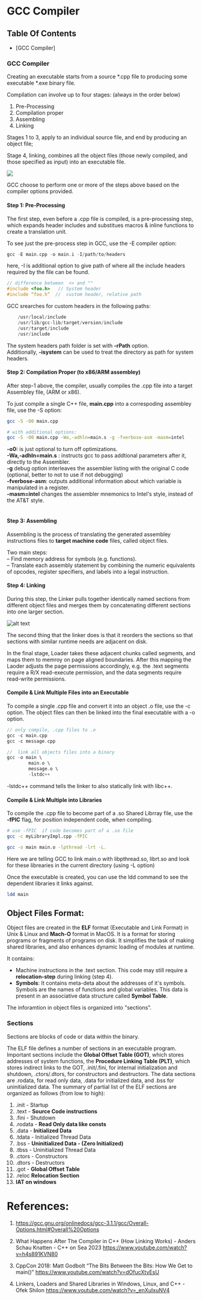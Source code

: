 # GCC Compiler

## Table Of Contents

- [GCC Compiler] 

### GCC Compiler 

Creating an executable starts from a source *.cpp file to producing some executable *.exe binary file.

Compilation can involve up to four stages:  (always in the order below)

1. Pre-Processing
2. Compilation proper
3. Assembling
4. Linking

Stages 1 to 3,  apply to an individual source file, and end by producing an object file; 

Stage 4, linking, combines all the object files (those newly compiled, and those specified as input) into an executable file.

![](Diagrams/image.png)

GCC choose to perform one or more of the steps above based on the compiler options provided. 

#### Step 1:  Pre-Processing

The first step, even before a .cpp file is compiled, is a pre-processing step, which expands header includes and substitues macros & inline functions to create a translation unit. 

To see just the pre-process step in GCC, use the -E compiler option: 

```cpp
gcc -E main.cpp -o main.i -I/path/to/headers
```

here, -I is additional option to give path of where all the include headers required by the file can be found.

```cpp
// difference between  <> and "" 
#include <foo.h>   // System header
#include “foo.h”  //  custom header, relative path
```

GCC srearches for  custom headers in the following paths:

```cpp
    /usr/local/include
    /usr/lib/gcc-lib/target/version/include
    /usr/target/include
    /usr/include
```

The system headers path folder is set with **-rPath** option. <br>
Additionally, **-isystem** can be used to treat the directory as path for system headers.

#### Step 2: Compilation Proper  (to x86/ARM assembley)

After step-1 above, the compiler, usually compiles the .cpp file into a target Assembley file, (ARM or x86). 

To just compile a single C++ file, **main.cpp** into a correspoding assembley file, use the -S option:

```bash
gcc -S -O0 main.cpp

# with additional options: 
gcc -S -O0 main.cpp -Wa,-adhln=main.s -g -fverbose-asm -masm=intel
```

**-o0:** is just optional to turn off optimizations.  <br>
**-Wa,-adhln=main.s** : instructs gcc to pass addtional parameters after it, directly to the Assembler. <br>
**-g** debug option interleaves the assembler listing with the original C code (optional, better to not to use if not debugging) <br>
**-fverbose-asm**: outputs additional information about which variable is manipulated in a register. <br>
**-masm=intel** changes the assembler mnemonics to Intel's style, instead of the AT&T style. <br>
<br>

#### Step 3: Assembling
Assembling is the process of translating the generated assembley instructions files to **target machine code** files, called object files.

Two main steps:<br>
– Find memory address for symbols (e.g. functions).<br>
– Translate each assembly statement by combining the numeric equivalents of opcodes, register specifiers, and labels into a legal instruction.

#### Step 4: Linking
During this step, the Linker pulls together identically named sections from different object files and merges them by concatenating different sections into one larger section.

![alt text](Diagrams/image-2.png)

The second thing that the linker does is that it reorders the sections so that sections with similar runtime needs are adjacent on disk.

In the final stage, Loader takes these adjacent chunks called segments, and maps them to memroy on page aligned boundaries. After this mapping the Laoder adjusts the page permissions accordingly, e.g. the .text segments require a R/X read-execute permission, and the data segments require read-write permissions.

#### Compile & Link Multiple Files into an Executable 

To compile a single .cpp file and convert it into an object .o file, use the -c option. The object files can then be linked into the final executable with a -o option.

```cpp
// only compile, .cpp files to .o
gcc -c main.cpp
gcc -c message.cpp

//  link all objects files into a binary
gcc -o main \
        main.o \
        message.o \
        -lstdc++
```
-lstdc++ command tells the linker to also statically link with libc++. 

#### Compile & Link Multiple into Libraries 

To compile the .cpp file to become part of a .so Shared Librray file, use the **-fPIC** flag, for position independent code, when compiling.

```bash
# use -fPIC  if code becomes part of a .so file
gcc -c myLibraryImpl.cpp -fPIC
```



```bash
gcc -o main main.o -lpthread -lrt -L.
```
Here we are telling GCC to link main.o with libpthread.so, librt.so and look for these librearies in the current directory (using -L option)

Once the executable is created, you can use the ldd command to see the dependent libraries it links against.

```bash
ldd main
```

## Object Files Format:

Object files are created in the **ELF** format (Executable and Link Format) in Unix & Linux and **Mach-O** format in MacOS. It is a format for storing programs or fragments of programs on disk. It simplifies the task of making shared libraries, and also enhances dynamic loading of modules at runtime.

It contains:
- Machine instructions in the .text section. This code may still require a **relocation-step** during linking (step 4).  
- **Symbols**: It contains meta-deta about the addresses of it's symbols.  Symbols are the names of functions and global variables. This data is present in an associative data structure called **Symbol Table**.

The inforamtion in object files is organized into "sections".

### Sections

Sections are blocks of code or data within the binary.

The ELF file defines a number of sections in an executable program. Important sections include the **Global Offset Table (GOT)**, which stores addresses of system functions, the **Procedure Linking Table (PLT)**, which stores indirect links to the GOT, .init/.fini, for internal initialization and shutdown, .ctors/.dtors, for constructors and destructors. The data sections are .rodata, for read only data, .data for initialized data, and .bss for uninitialized data. The summary of partial list of the ELF sections are organized as follows (from low to high):

1.  .init - Startup
2.  .text - **Source Code instructions**
3.  .fini - Shutdown
4.  .rodata - **Read Only data like consts** 
5.  .data - **Initialized Data**
6.  .tdata - Initialized Thread Data
7. .bss - **Uninitialized Data - (Zero Initialized)**
8.  .tbss - Uninitialized Thread Data
9.  .ctors - Constructors
10.  .dtors - Destructors
11. .got - **Global Offset Table**
12. .reloc **Relocation Section**
13. **IAT on windows**


# References:
1.  https://gcc.gnu.org/onlinedocs/gcc-3.1.1/gcc/Overall-Options.html#Overall%20Options

2.  What Happens After The Compiler in C++ (How Linking Works) - Anders Schau Knatten - C++ on Sea 2023
https://www.youtube.com/watch?v=h4s891KVN80 

3. CppCon 2018: Matt Godbolt “The Bits Between the Bits: How We Get to main()”
https://www.youtube.com/watch?v=dOfucXtyEsU 
 
4. Linkers, Loaders and Shared Libraries in Windows, Linux, and C++ - Ofek Shilon
https://www.youtube.com/watch?v=_enXuIxuNV4 

